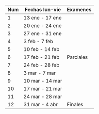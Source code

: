 
| Num | Fechas lun-vie  | Examenes  |
| --- | --------------- | --------- |
| 1   | 13 ene - 17 ene |           |
| 2   | 20 ene - 24 ene |           |
| 3   | 27 ene - 31 ene |           |
| 4   | 3 feb - 7 feb   |           |
| 5   | 10 feb - 14 feb |           |
| 6   | 17 feb - 21 feb | Parciales |
| 7   | 24 feb - 28 feb |           |
| 8   | 3 mar - 7 mar   |           |
| 9   | 10 mar - 14 mar |           |
| 10  | 17 mar - 21 mar |           |
| 11  | 24 mar - 28 mar |           |
| 12  | 31 mar - 4 abr  | Finales   |
